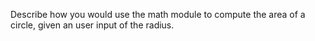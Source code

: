 Describe how you would use the math module to compute the area of a circle, given an user input of the radius.